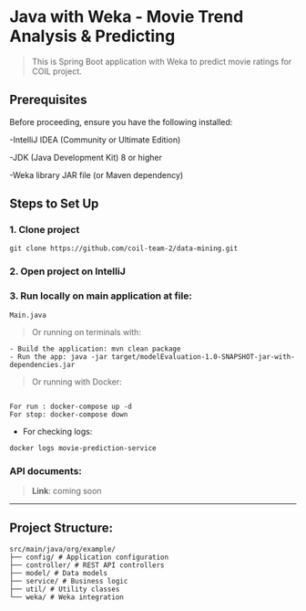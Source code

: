 # Java with Weka - Movie Trend Analysis & Predicting
> This is Spring Boot application with Weka to predict movie ratings for COIL project.

## Prerequisites

Before proceeding, ensure you have the following installed:

-IntelliJ IDEA (Community or Ultimate Edition)

-JDK (Java Development Kit) 8 or higher

-Weka library JAR file (or Maven dependency)

## Steps to Set Up 

### 1. **Clone project**
```agsl
git clone https://github.com/coil-team-2/data-mining.git
```

### 2. **Open project on IntelliJ**

### 3. Run locally on main application at file: 
```agsl
Main.java
```
> Or running on terminals with:
```agsl
- Build the application: mvn clean package
- Run the app: java -jar target/modelEvaluation-1.0-SNAPSHOT-jar-with-dependencies.jar
```
> Or running with Docker:
```agsl

For run : docker-compose up -d
For stop: docker-compose down
```
- For checking logs:
```agsl
docker logs movie-prediction-service
```

### API documents:
> **Link**: coming soon

---

## Project Structure:
```
src/main/java/org/example/  
├── config/ # Application configuration 
├── controller/ # REST API controllers 
├── model/ # Data models 
├── service/ # Business logic 
├── util/ # Utility classes 
└── weka/ # Weka integration
```
